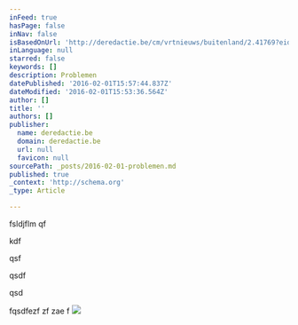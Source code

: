 ```yaml
---
inFeed: true
hasPage: false
inNav: false
isBasedOnUrl: 'http://deredactie.be/cm/vrtnieuws/buitenland/2.41769?eid=1.2561554'
inLanguage: null
starred: false
keywords: []
description: Problemen
datePublished: '2016-02-01T15:57:44.837Z'
dateModified: '2016-02-01T15:53:36.564Z'
author: []
title: ''
authors: []
publisher:
  name: deredactie.be
  domain: deredactie.be
  url: null
  favicon: null
sourcePath: _posts/2016-02-01-problemen.md
published: true
_context: 'http://schema.org'
_type: Article

---
```

fsldjflm qf 

kdf

qsf

qsdf

qsd

fqsdfezf zf zae f
![](https://the-grid-user-content.s3-us-west-2.amazonaws.com/c709cbb7-64b3-4d79-8d57-ce5329ae715e.jpg)
